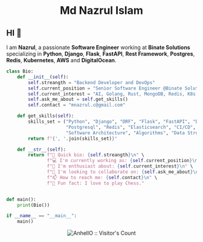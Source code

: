 <h1 align="center">Md Nazrul Islam</h1>

## HI 👋
I am **Nazrul**, a passionate **Software Engineer** working at **Binate Solutions** specializing in **Python**, **Django**, **Flask**, **FastAPI**, **Rest Framework**, **Postgres**, **Redis**, **Kubernetes**, **AWS** and **DigitalOcean**.

```python
class Bio:
    def __init__(self):
        self.streangth = "Backend Developer and DevOps"
        self.current_position = "Senior Software Engineer @Binate Solutions."
        self.current_interest = "AI, Golang, Rust, MongoDB, Redis, K8s, GCP, NextJS"
        self.ask_me_about = self.get_skills()
        self.contact = "mnazrul.c@gmail.com"

    def get_skills(self):
        skills_set = ("Python", "Django", "DRF", "Flask", "FastAPI", "Docker", 
                      "Postgresql", "Redis", "Elasticsearch", "CI/CD", "Design patterns", 
                      "Software Architecture", "Algorithms", "Data Structures")
        return f"{', '.join(skills_set)}"

    def __str__(self):
        return f"🔰 Quick bio: {self.streangth}\n" \
               f"💻 I'm currently working as: {self.current_position}\n" \
               f"🌱 I'm enthusiast about: {self.current_interest}\n" \
               f"👯 I'm looking to collaborate on: {self.ask_me_about}\n" \
               f"📫 How to reach me: {self.contact}\n" \
               f"🤘 Fun fact: I love to play Chess."


def main():
    print(Bio())

if __name__ == "__main__":
    main()

```

<p align="center"><img src="https://profile-counter.glitch.me/{mnislam01}/count.svg" alt="AnhellO :: Visitor's Count" /></p>
